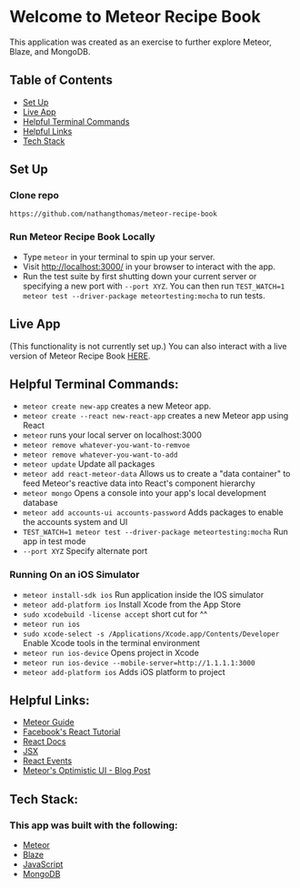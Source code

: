 

# Welcome to Meteor Recipe Book
This application was created as an exercise to further explore Meteor, Blaze, and MongoDB.

## Table of Contents
<!--ts-->
   * [Set Up](#set-up)
   * [Live App](#live-app)
   * [Helpful Terminal Commands](#helpful-terminal-commands)
   * [Helpful Links](#helpful-links)
   * [Tech Stack](#tech-stack)
<!--te-->

## **Set Up**

### Clone repo
```
https://github.com/nathangthomas/meteor-recipe-book
```
### Run Meteor Recipe Book Locally
- Type `meteor` in your terminal to spin up your server.
- Visit [http://localhost:3000/](http://localhost:3000/) in your browser to interact with the app.
- Run the test suite by first shutting down your current server or specifying a new port with `--port XYZ`.
  You can then run `TEST_WATCH=1 meteor test --driver-package meteortesting:mocha` to run tests.

## Live App
(This functionality is not currently set up.)
You can also interact with a live version of Meteor Recipe Book [HERE](https://meteor--todos.herokuapp.com).

## Helpful Terminal Commands:
- `meteor create new-app` creates a new Meteor app.
- `meteor create --react new-react-app` creates a new Meteor app using React
- `meteor` runs your local server on localhost:3000
- `meteor remove whatever-you-want-to-remvoe`
- `meteor remove whatever-you-want-to-add`
- `meteor update` Update all packages
- `meteor add react-meteor-data` Allows us to create a "data container" to feed Meteor's reactive data into React's component hierarchy
- `meteor mongo` Opens a console into your app's local development database
- `meteor add accounts-ui accounts-password` Adds packages to enable the accounts system and UI
- `TEST_WATCH=1 meteor test --driver-package meteortesting:mocha` Run app in test mode
- `--port XYZ` Specify alternate port

### Running On an iOS Simulator
- `meteor install-sdk ios` Run application inside the IOS simulator
- `meteor add-platform ios` Install Xcode from the App Store
- `sudo xcodebuild -license accept` short cut for ^^
- `meteor run ios`
- `sudo xcode-select -s /Applications/Xcode.app/Contents/Developer` Enable Xcode tools in the terminal environment
- `meteor run ios-device` Opens project in Xcode
- `meteor run ios-device --mobile-server=http://1.1.1.1:3000`
- `meteor add-platform ios` Adds iOS platform to project

## Helpful Links:
- [Meteor Guide](https://guide.meteor.com/)
- [Facebook's React Tutorial](https://reactjs.org/tutorial/tutorial.html)
- [React Docs](https://reactjs.org/)
- [JSX](https://reactjs.org/docs/jsx-in-depth.html)
- [React Events](https://reactjs.org/docs/events.html)
- [Meteor's Optimistic UI - Blog Post](https://blog.meteor.com/optimistic-ui-with-meteor-67b5a78c3fcf)

## Tech Stack:
### This app was built with the following:
- [Meteor](https://www.meteor.com/)
- [Blaze](http://blazejs.org/guide/introduction.html)
- [JavaScript](https://www.javascript.com/)
- [MongoDB](https://www.mongodb.com/)
